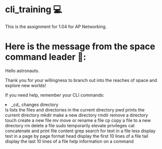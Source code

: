 # cli_training 💻
This is the assignment for 1.04 for AP Networking. 

# Here is the message from the space command leader 🚀: 

Hello astronauts. 

Thank you for your willingness to branch out 
into the reaches of space and explore new worlds!

If you need help, remember your CLI commands:

<li> _cd_ changes directory </li>
ls lists the files and directories in the current directory
pwd prints the current directory
mkdir make a new directory
rmdir remove a directory
touch create a new file
mv move or rename a file
cp copy a file to a new directory
rm delete a file
sudo temporarily elevate privileges 
cat concatenate and print file content
grep search for text in a file
less display text in a page by page format
head display the first 10 lines of a file
tail display the last 10 lines of a file
help information on a command

